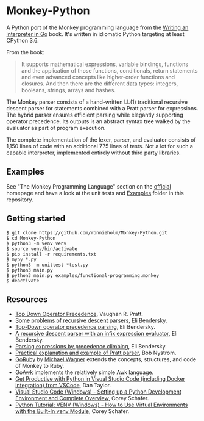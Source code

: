 # Monkey-Python

A Python port of the Monkey programming language from the [Writing an
interpreter in Go](https://interpreterbook.com) book. It's written in idiomatic
Python targeting at least CPython 3.6.

From the book:

> It supports mathematical expressions, variable bindings, functions and the
> application of those functions, conditionals, return statements and even
> advanced concepts like higher-order functions and closures. And then there are
> the different data types: integers, booleans, strings, arrays and hashes.

The Monkey parser consists of a hand-written LL(1) traditional recursive descent
parser for statements combined with a Pratt parser for expressions. The hybrid
parser ensures efficient parsing while elegantly supporting operator precedence.
Its outputs is an abstract syntax tree walked by the evaluator as part of
program execution.

The complete implementation of the lexer, parser, and evaluator consists of
1,150 lines of code with an additional 775 lines of tests. Not a lot for such a
capable interpreter, implemented entirely without third party libraries.

## Examples

See "The Monkey Programming Language" section on the
[official](https://interpreterbook.com) homepage and have a look at the unit
tests and [Examples](Examples) folder in this repository.

## Getting started

    $ git clone https://github.com/ronnieholm/Monkey-Python.git
    $ cd Monkey-Python
    $ python3 -m venv venv
    $ source venv/bin/activate
    $ pip install -r requirements.txt
    $ mypy *.py
    $ python3 -m unittest *test.py
    $ python3 main.py
    $ python3 main.py examples/functional-programming.monkey
    $ deactivate

<!--
Creating requirements.txt after creating venv above
pip install mypy
pip freeze > requirements.txt
-->

## Resources

- [Top Down Operator
  Precedence](https://web.archive.org/web/20151223215421/http://hall.org.ua/halls/wizzard/pdf/Vaughan.Pratt.TDOP.pdf),
  Vaughan R. Pratt.
- [Some problems of recursive descent parsers](https://eli.thegreenplace.net/2009/03/14/some-problems-of-recursive-descent-parsers), Eli Bendersky.
- [Top-Down operator precedence parsing](https://eli.thegreenplace.net/2010/01/02/top-down-operator-precedence-parsing), Eli Bendersky.
- [A recursive descent parser with an infix expression evaluator](https://eli.thegreenplace.net/2009/03/20/a-recursive-descent-parser-with-an-infix-expression-evaluator), Eli Bendersky.
- [Parsing expressions by precedence climbing](https://eli.thegreenplace.net/2012/08/02/parsing-expressions-by-precedence-climbing.html), Eli Bendersky.
- [Practical explanation and example of Pratt parser](http://journal.stuffwithstuff.com/2011/03/19/pratt-parsers-expression-parsing-made-easy), Bob Nystrom.
- [GoRuby](https://github.com/goruby/goruby) by [Michael
  Wagner](https://twitter.com/mitch000001) extends the concepts, structures, and
  code of Monkey to Ruby.
- [GoAwk](https://github.com/benhoyt/goawk) implements the relatively simple Awk language.
- [Get Productive with Python in Visual Studio Code (including Docker integration) from VSCode](https://www.youtube.com/watch?v=6YLMWU-5H9o), Dan Taylor.
- [Visual Studio Code (Windows) - Setting up a Python Development Environment and Complete Overview](https://www.youtube.com/watch?v=-nh9rCzPJ20), Corey Schafer.
- [Python Tutorial: VENV (Windows) - How to Use Virtual Environments with the Built-In venv Module](https://www.youtube.com/watch?v=APOPm01BVrk), Corey Schafer.